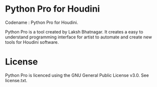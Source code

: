# Python Pro for Houdini
Codename : Python Pro for Houdini.

Python Pro is a tool created by Laksh Bhatnagar. It creates a easy to understand programming interface for artist to
automate and create new tools for Houdini software.


# License

Python Pro is licenced using the GNU General Public License v3.0. See license.txt.
